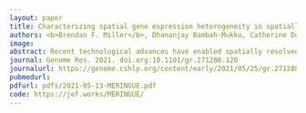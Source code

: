 ```yaml
---
layout: paper
title: Characterizing spatial gene expression heterogeneity in spatially resolved single-cell transcriptomics data with nonuniform cellular densities
authors: <b>Brendan F. Miller</b>, Dhananjay Bambah-Mukku, Catherine Dulac, Xiaowei Zhuang, Jean Fan
image:
abstract: Recent technological advances have enabled spatially resolved measurements of expression profiles for hundreds to thousands of genes in fixed tissues at single-cell resolution. However, scalable computational analysis methods able to take into consideration the inherent 3D spatial organization of cell types and nonuniform cellular densities within tissues are still lacking. To address this, we developed MERINGUE, a computational framework based on spatial auto-correlation and cross-correlation analysis to identify genes with spatially heterogeneous expression patterns, infer putative cell-cell communication, and perform spatially informed cell clustering in 2D and 3D in a density-agnostic manner using spatially resolved transcriptomics data. We applied MERINGUE to a variety of spatially resolved transcriptomics datasets including multiplexed error-robust fluorescence in situ hybridization (MERFISH), spatial transcriptomics, Slide-Seq, and aligned in situ hybridization (ISH) data. We anticipate that such statistical analysis of spatially resolved transcriptomics data will facilitate our understanding of the interplay between cell state and spatial organization in tissue development and disease.
journal: Genome Res. 2021. doi.org:10.1101/gr.271288.120
journalurl: https://genome.cshlp.org/content/early/2021/05/25/gr.271288.120
pubmedurl:
pdfurl: pdfs/2021-05-13-MERINGUE.pdf
code: https://jef.works/MERINGUE/
---
```

